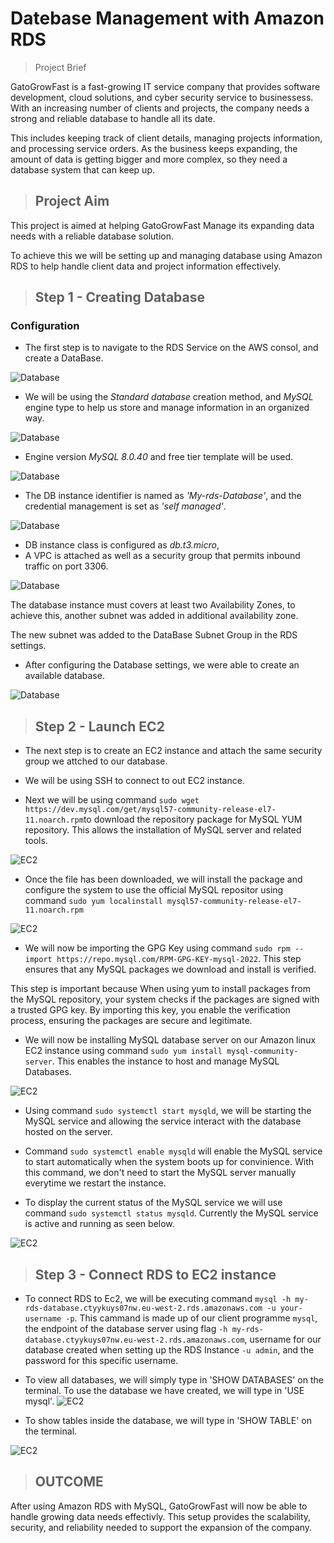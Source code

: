 # Datebase Management with Amazon RDS

> Project Brief

GatoGrowFast is a fast-growing IT service company that provides software development, cloud solutions, and cyber security service to businessess. With an increasing number of clients and projects, the company needs a strong and reliable database to handle all its date.  

This includes keeping track of client details, managing projects information, and processing service orders. 
As the business keeps expanding, the amount of data is getting bigger and more complex, so they need a database system that can keep up.

> ## Project Aim

This project is aimed at helping GatoGrowFast Manage its expanding data needs with a reliable database solution.

To achieve this we will be setting up and managing database using Amazon RDS to help handle client data and project information effectively.

> ## Step 1 - Creating Database

### Configuration 
- The first step is to navigate to the RDS Service on the AWS consol, and create a DataBase.

![Database](./img/1.%20database.png)

- We will be using the *Standard database* creation method, and *MySQL* engine type to help us store and manage information in an organized way. 

![Database](./img/2.%20settings.png)

- Engine version *MySQL 8.0.40* and free tier template will be used.

![Database](./img/3.%20config.png)

- The DB instance identifier is named as *'My-rds-Database'*, and the credential management is set as *'self managed'*.

![Database](./img/4.%20config%202.png)

- DB instance class is configured as *db.t3.micro*,
- A VPC is attached as well as a security group that permits inbound traffic on port 3306. 


![Database](./img/5.%20VPC%20&%20SG.png)

The database instance must covers at least two Availability Zones, to achieve this, another subnet was added in additional availability zone.

The new subnet was added to the DataBase Subnet Group in the RDS settings.

- After configuring the Database settings, we were able to create an available database.

![Database](./img/6.%20result.png)


> ## Step 2 - Launch EC2

- The next step is to create an EC2 instance and attach the same security group we attched to our database.

- We will be using SSH to connect to out EC2 instance.

- Next we will be using command `sudo wget https://dev.mysql.com/get/mysql57-community-release-el7-11.noarch.rpm`to download the repository package for MySQL YUM repository. This allows the installation of MySQL server and related tools.

![EC2](./img/9.%20AWS.png)


- Once the file has been downloaded, we will install the package and configure the system to use the official MySQL repositor using command `sudo yum localinstall mysql57-community-release-el7-11.noarch.rpm`

![EC2](./img/10%20AWS.png)

- We will now be importing the GPG Key using command `sudo rpm --import https://repo.mysql.com/RPM-GPG-KEY-mysql-2022`. This step ensures that any MySQL packages we download and install is verified.

This step is important because When using yum to install packages from the MySQL repository, your system checks if the packages are signed with a trusted GPG key. By importing this key, you enable the verification process, ensuring the packages are secure and legitimate.

- We will now be installing MySQL database server on our Amazon linux EC2 instance using command `sudo yum install mysql-community-server`. This enables the instance to host and manage MySQL Databases.

![EC2](./img/12.sudo%20yum%20install.png)

- Using command `sudo systemctl start mysqld`, we will be starting the MySQL service and allowing the service interact with the database hosted on the server.

- Command `sudo systemctl enable mysqld` will enable the MySQL service to start automatically when the system boots up for convinience. With this command, we don't need to start the MySQL server manually everytime we restart the instance.

- To display the current status of the MySQL service we will use command `sudo systemctl status mysqld`. Currently the MySQL service is active and running as seen below.

![EC2](./img/13%20ec2.png)

> ## Step 3 - Connect RDS to EC2 instance 

- To connect RDS to Ec2, we will be executing command `mysql -h my-rds-database.ctyykuys07nw.eu-west-2.rds.amazonaws.com -u your-username -p`. This cammand is made up of our client programme `mysql`, the endpoint of the database server using flag `-h my-rds-database.ctyykuys07nw.eu-west-2.rds.amazonaws.com`, username for our database created when setting up the RDS Instance `-u admin`, and the password for this specific username.

- To view all databases, we will simply type in 'SHOW DATABASES' on the terminal.
To use the database we have created, we will type in 'USE mysql'.
![EC2](./img/14.%20SHOW%20DATA%20BASESES%20AND%20MYSQL.png)

- To show tables inside the database, we will type in 'SHOW TABLE' on the terminal.

![EC2](./img/15%20SHOW%20TABLES%20.png)


>## OUTCOME

After using Amazon RDS with MySQL, GatoGrowFast will now be able to handle growing data needs effectivly. This setup provides the scalability, security, and reliability needed to support the expansion of the company.
